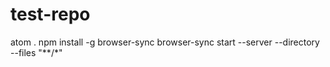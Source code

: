 # test-repo

atom .
npm install -g browser-sync
browser-sync start --server --directory --files "**/*"
